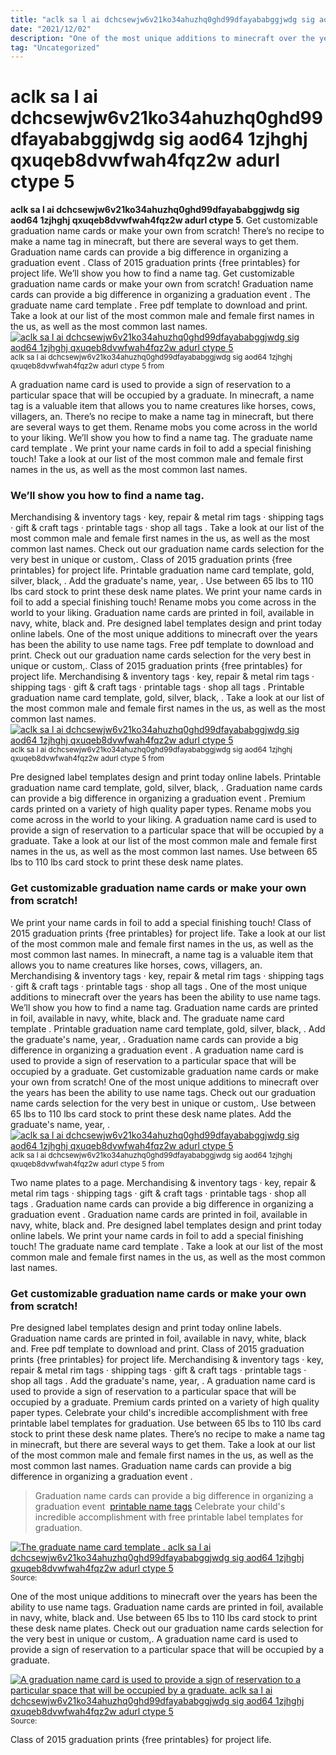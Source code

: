 ```yaml
---
title: "aclk sa l ai dchcsewjw6v21ko34ahuzhq0ghd99dfayababggjwdg sig aod64 1zjhghj qxuqeb8dvwfwah4fqz2w adurl ctype 5"
date: "2021/12/02"
description: "One of the most unique additions to minecraft over the years has been the ability to use name tags."
tag: "Uncategorized"
---
```


# aclk sa l ai dchcsewjw6v21ko34ahuzhq0ghd99dfayababggjwdg sig aod64 1zjhghj qxuqeb8dvwfwah4fqz2w adurl ctype 5
**aclk sa l ai dchcsewjw6v21ko34ahuzhq0ghd99dfayababggjwdg sig aod64 1zjhghj qxuqeb8dvwfwah4fqz2w adurl ctype 5**. Get customizable graduation name cards or make your own from scratch! There’s no recipe to make a name tag in minecraft, but there are several ways to get them. Graduation name cards can provide a big difference in organizing a graduation event . Class of 2015 graduation prints {free printables} for project life. We’ll show you how to find a name tag.
Get customizable graduation name cards or make your own from scratch! Graduation name cards can provide a big difference in organizing a graduation event . The graduate name card template . Free pdf template to download and print. Take a look at our list of the most common male and female first names in the us, as well as the most common last names.
[![aclk sa l ai dchcsewjw6v21ko34ahuzhq0ghd99dfayababggjwdg sig aod64 1zjhghj qxuqeb8dvwfwah4fqz2w adurl ctype 5](nameTags "aclk sa l ai dchcsewjw6v21ko34ahuzhq0ghd99dfayababggjwdg sig aod64 1zjhghj qxuqeb8dvwfwah4fqz2w adurl ctype 5")](nameTags)
<small>aclk sa l ai dchcsewjw6v21ko34ahuzhq0ghd99dfayababggjwdg sig aod64 1zjhghj qxuqeb8dvwfwah4fqz2w adurl ctype 5 from </small>

A graduation name card is used to provide a sign of reservation to a particular space that will be occupied by a graduate. In minecraft, a name tag is a valuable item that allows you to name creatures like horses, cows, villagers, an. There’s no recipe to make a name tag in minecraft, but there are several ways to get them. Rename mobs you come across in the world to your liking. We’ll show you how to find a name tag. The graduate name card template . We print your name cards in foil to add a special finishing touch! Take a look at our list of the most common male and female first names in the us, as well as the most common last names.

### We’ll show you how to find a name tag.
Merchandising &amp; inventory tags · key, repair &amp; metal rim tags · shipping tags · gift &amp; craft tags · printable tags · shop all tags . Take a look at our list of the most common male and female first names in the us, as well as the most common last names. Check out our graduation name cards selection for the very best in unique or custom,. Class of 2015 graduation prints {free printables} for project life. Printable graduation name card template, gold, silver, black, . Add the graduate&#039;s name, year, . Use between 65 lbs to 110 lbs card stock to print these desk name plates. We print your name cards in foil to add a special finishing touch! Rename mobs you come across in the world to your liking. Graduation name cards are printed in foil, available in navy, white, black and. Pre designed label templates design and print today online labels. One of the most unique additions to minecraft over the years has been the ability to use name tags. Free pdf template to download and print.
Check out our graduation name cards selection for the very best in unique or custom,. Class of 2015 graduation prints {free printables} for project life. Merchandising &amp; inventory tags · key, repair &amp; metal rim tags · shipping tags · gift &amp; craft tags · printable tags · shop all tags . Printable graduation name card template, gold, silver, black, . Take a look at our list of the most common male and female first names in the us, as well as the most common last names.
[![aclk sa l ai dchcsewjw6v21ko34ahuzhq0ghd99dfayababggjwdg sig aod64 1zjhghj qxuqeb8dvwfwah4fqz2w adurl ctype 5](nameTags "aclk sa l ai dchcsewjw6v21ko34ahuzhq0ghd99dfayababggjwdg sig aod64 1zjhghj qxuqeb8dvwfwah4fqz2w adurl ctype 5")](nameTags)
<small>aclk sa l ai dchcsewjw6v21ko34ahuzhq0ghd99dfayababggjwdg sig aod64 1zjhghj qxuqeb8dvwfwah4fqz2w adurl ctype 5 from </small>

Pre designed label templates design and print today online labels. Printable graduation name card template, gold, silver, black, . Graduation name cards can provide a big difference in organizing a graduation event . Premium cards printed on a variety of high quality paper types. Rename mobs you come across in the world to your liking. A graduation name card is used to provide a sign of reservation to a particular space that will be occupied by a graduate. Take a look at our list of the most common male and female first names in the us, as well as the most common last names. Use between 65 lbs to 110 lbs card stock to print these desk name plates.

### Get customizable graduation name cards or make your own from scratch!
We print your name cards in foil to add a special finishing touch! Class of 2015 graduation prints {free printables} for project life. Take a look at our list of the most common male and female first names in the us, as well as the most common last names. In minecraft, a name tag is a valuable item that allows you to name creatures like horses, cows, villagers, an. Merchandising &amp; inventory tags · key, repair &amp; metal rim tags · shipping tags · gift &amp; craft tags · printable tags · shop all tags . One of the most unique additions to minecraft over the years has been the ability to use name tags. We’ll show you how to find a name tag. Graduation name cards are printed in foil, available in navy, white, black and. The graduate name card template . Printable graduation name card template, gold, silver, black, . Add the graduate&#039;s name, year, . Graduation name cards can provide a big difference in organizing a graduation event . A graduation name card is used to provide a sign of reservation to a particular space that will be occupied by a graduate.
Get customizable graduation name cards or make your own from scratch! One of the most unique additions to minecraft over the years has been the ability to use name tags. Check out our graduation name cards selection for the very best in unique or custom,. Use between 65 lbs to 110 lbs card stock to print these desk name plates. Add the graduate&#039;s name, year, .
[![aclk sa l ai dchcsewjw6v21ko34ahuzhq0ghd99dfayababggjwdg sig aod64 1zjhghj qxuqeb8dvwfwah4fqz2w adurl ctype 5](nameTags "aclk sa l ai dchcsewjw6v21ko34ahuzhq0ghd99dfayababggjwdg sig aod64 1zjhghj qxuqeb8dvwfwah4fqz2w adurl ctype 5")](nameTags)
<small>aclk sa l ai dchcsewjw6v21ko34ahuzhq0ghd99dfayababggjwdg sig aod64 1zjhghj qxuqeb8dvwfwah4fqz2w adurl ctype 5 from </small>

Two name plates to a page. Merchandising &amp; inventory tags · key, repair &amp; metal rim tags · shipping tags · gift &amp; craft tags · printable tags · shop all tags . Graduation name cards can provide a big difference in organizing a graduation event . Graduation name cards are printed in foil, available in navy, white, black and. Pre designed label templates design and print today online labels. We print your name cards in foil to add a special finishing touch! The graduate name card template . Take a look at our list of the most common male and female first names in the us, as well as the most common last names.

### Get customizable graduation name cards or make your own from scratch!
Pre designed label templates design and print today online labels. Graduation name cards are printed in foil, available in navy, white, black and. Free pdf template to download and print. Class of 2015 graduation prints {free printables} for project life. Merchandising &amp; inventory tags · key, repair &amp; metal rim tags · shipping tags · gift &amp; craft tags · printable tags · shop all tags . Add the graduate&#039;s name, year, . A graduation name card is used to provide a sign of reservation to a particular space that will be occupied by a graduate. Premium cards printed on a variety of high quality paper types. Celebrate your child&#039;s incredible accomplishment with free printable label templates for graduation. Use between 65 lbs to 110 lbs card stock to print these desk name plates. There’s no recipe to make a name tag in minecraft, but there are several ways to get them. Take a look at our list of the most common male and female first names in the us, as well as the most common last names. Graduation name cards can provide a big difference in organizing a graduation event .

> Graduation name cards can provide a big difference in organizing a graduation event  [printable name tags](https://ravialcock648r.blogspot.com/2022/07/free-printable-name-tags-for-teachers.html) Celebrate your child&#039;s incredible accomplishment with free printable label templates for graduation.

[![The graduate name card template . aclk sa l ai dchcsewjw6v21ko34ahuzhq0ghd99dfayababggjwdg sig aod64 1zjhghj qxuqeb8dvwfwah4fqz2w adurl ctype 5](4489729737770626762 "aclk sa l ai dchcsewjw6v21ko34ahuzhq0ghd99dfayababggjwdg sig aod64 1zjhghj qxuqeb8dvwfwah4fqz2w adurl ctype 5")](nameTags)
<small>Source: </small>

One of the most unique additions to minecraft over the years has been the ability to use name tags. Graduation name cards are printed in foil, available in navy, white, black and. Use between 65 lbs to 110 lbs card stock to print these desk name plates. Check out our graduation name cards selection for the very best in unique or custom,. A graduation name card is used to provide a sign of reservation to a particular space that will be occupied by a graduate.

[![A graduation name card is used to provide a sign of reservation to a particular space that will be occupied by a graduate. aclk sa l ai dchcsewjw6v21ko34ahuzhq0ghd99dfayababggjwdg sig aod64 1zjhghj qxuqeb8dvwfwah4fqz2w adurl ctype 5](4489729737770626762 "aclk sa l ai dchcsewjw6v21ko34ahuzhq0ghd99dfayababggjwdg sig aod64 1zjhghj qxuqeb8dvwfwah4fqz2w adurl ctype 5")](nameTags)
<small>Source: </small>

Class of 2015 graduation prints {free printables} for project life.
